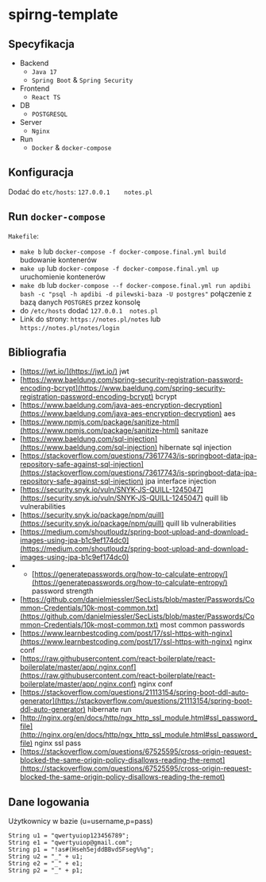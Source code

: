 # spirng-template
## Specyfikacja
- Backend
  - `Java 17`
  - `Spring Boot` & `Spring Security`
- Frontend
  - `React TS`
- DB
  - `POSTGRESQL`
- Server
  - `Nginx`
- Run
  - `Docker` & `docker-compose`

## Konfiguracja
Dodać do `etc/hosts`: `127.0.0.1	notes.pl`

## Run `docker-compose`
`Makefile`:
- `make b` lub `docker-compose -f docker-compose.final.yml build` budowanie kontenerów
- `make up` lub `docker-compose -f docker-compose.final.yml up`   uruchomienie kontenerów
- `make db` lub `docker-compose --f docker-compose.final.yml run apdibi bash -c "psql -h apdibi -d pilewski-baza -U postgres"` połączenie z bazą danych `POSTGRES` przez konsolę
- do `/etc/hosts` dodać `127.0.0.1	notes.pl`
- Link do strony: `https://notes.pl/notes` lub `https://notes.pl/notes/login`

## Bibliografia
- [https://jwt.io/](https://jwt.io/) jwt
- [https://www.baeldung.com/spring-security-registration-password-encoding-bcrypt](https://www.baeldung.com/spring-security-registration-password-encoding-bcrypt) bcrypt
- [https://www.baeldung.com/java-aes-encryption-decryption](https://www.baeldung.com/java-aes-encryption-decryption) aes
- [https://www.npmjs.com/package/sanitize-html](https://www.npmjs.com/package/sanitize-html) sanitaze
- [https://www.baeldung.com/sql-injection](https://www.baeldung.com/sql-injection) hibernate sql injection
- [https://stackoverflow.com/questions/73617743/is-springboot-data-jpa-repository-safe-against-sql-injection](https://stackoverflow.com/questions/73617743/is-springboot-data-jpa-repository-safe-against-sql-injection) jpa interface injection
- [https://security.snyk.io/vuln/SNYK-JS-QUILL-1245047](https://security.snyk.io/vuln/SNYK-JS-QUILL-1245047) quill lib vulnerabilities
- [https://security.snyk.io/package/npm/quill](https://security.snyk.io/package/npm/quill) quill lib vulnerabilities
- [https://medium.com/shoutloudz/spring-boot-upload-and-download-images-using-jpa-b1c9ef174dc0](https://medium.com/shoutloudz/spring-boot-upload-and-download-images-using-jpa-b1c9ef174dc0)
- - [https://generatepasswords.org/how-to-calculate-entropy/](https://generatepasswords.org/how-to-calculate-entropy/) password strength
- [https://github.com/danielmiessler/SecLists/blob/master/Passwords/Common-Credentials/10k-most-common.txt](https://github.com/danielmiessler/SecLists/blob/master/Passwords/Common-Credentials/10k-most-common.txt) most common passwords
- [https://www.learnbestcoding.com/post/17/ssl-https-with-nginx](https://www.learnbestcoding.com/post/17/ssl-https-with-nginx) nginx conf
- [https://raw.githubusercontent.com/react-boilerplate/react-boilerplate/master/app/.nginx.conf](https://raw.githubusercontent.com/react-boilerplate/react-boilerplate/master/app/.nginx.conf) nginx conf
- [https://stackoverflow.com/questions/21113154/spring-boot-ddl-auto-generator](https://stackoverflow.com/questions/21113154/spring-boot-ddl-auto-generator) hibernate run
- [http://nginx.org/en/docs/http/ngx_http_ssl_module.html#ssl_password_file](http://nginx.org/en/docs/http/ngx_http_ssl_module.html#ssl_password_file) nginx ssl pass
- [https://stackoverflow.com/questions/67525595/cross-origin-request-blocked-the-same-origin-policy-disallows-reading-the-remot](https://stackoverflow.com/questions/67525595/cross-origin-request-blocked-the-same-origin-policy-disallows-reading-the-remot)

## Dane logowania
Użytkownicy w bazie (u=username,p=pass)

```
String u1 = "qwertyuiop123456789";
String e1 = "qwertyuiop@gmail.com";
String p1 = "!as#(Hseh5ejddBBvdSFseg%%g";
String u2 = "_" + u1;
String e2 = "_" + e1;
String p2 = "_" + p1;
```
